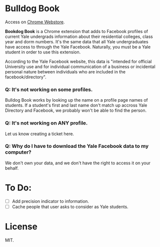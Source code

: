 
# Bulldog Book

Access on [Chrome Webstore](https://chrome.google.com/webstore/detail/bulldog-facebook/jnfmcjindkjnjmapjemigfinkhgieoik).

**Bookdog Book** is a Chrome extension that adds to Facebook profiles of
current Yale undergrads information about their residential colleges, class
year and dorm numbers. It's the same data that all Yale undergraduates have
access to through the Yale Facebook. Naturally, you must be a Yale student
in order to use this extension.

According to the Yale Facebook website, this data is "intended for official
University use and for individual communication of a business or incidental
personal nature between individuals who are included in the facebook/directory".

### Q: It's not working on some profiles.

Bulldog Book works by looking up the name on a profile page names of students.
If a student's first and last name don't match up accross Yale Directory and
Facebook, we probably won't be able to find the person.

### Q: It's not working on ANY profile.

Let us know creating a ticket here.

### Q: Why do I have to download the Yale Facebook data to my computer?

We don't own your data, and we don't have the right to access it on your behalf.

# To Do:

- [ ] Add precision indicator to information.
- [ ] Cache people that user asks to consider as Yale students.

# License

MIT.
